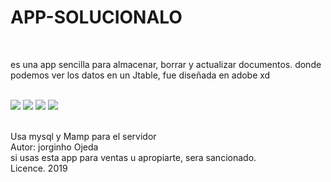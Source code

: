 # APP-SOLUCIONALO
<br>

es una app sencilla para almacenar, borrar y actualizar documentos. 
donde podemos ver los datos en un Jtable, fue diseñada en adobe xd

<br>
<img  heigth="700" src="https://i.ibb.co/5KsCkqN/Captura-de-pantalla-2019-11-24-a-la-s-12-24-36-p-m.png">
<img  heigth="700" src="https://i.ibb.co/7vgbr6B/Captura-de-pantalla-2019-11-24-a-la-s-12-17-31-p-m.png">
<img  heigth="700" src="https://i.ibb.co/WsMGLnS/Captura-de-pantalla-2019-11-24-a-la-s-12-19-21-p-m.png">
<img  heigth="700" src="https://i.ibb.co/b71G4WR/Captura-de-pantalla-2019-11-24-a-la-s-12-22-57-p-m.png">
<br>
<br>

Usa mysql y Mamp para el servidor
<BR>Autor: jorginho Ojeda<BR>
si usas esta app para ventas u apropiarte, sera sancionado.<BR>
Licence. 2019
